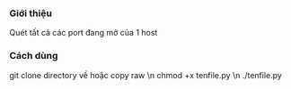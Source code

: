 ### Giới thiệu
Quét tất cả các port đang mở của 1 host
### Cách dùng
git clone directory về hoặc copy raw \n
chmod +x tenfile.py \n
./tenfile.py
